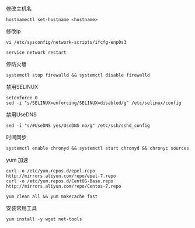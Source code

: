 修改主机名
```
hostnamectl set-hostname <hostname>
```

修改ip
```
vi /etc/sysconfig/network-scripts/ifcfg-enp0s3

service network restart
```

停防火墙
```
systemctl stop firewalld && systemctl disable firewalld
```

禁用SELINUX
```
setenforce 0
sed -i "s/SELINUX=enforcing/SELINUX=disabled/g" /etc/selinux/config
```

禁用UseDNS
```
sed -i "s/#UseDNS yes/UseDNS no/g" /etc/ssh/sshd_config
```

时间同步
```
systemctl enable chronyd && systemctl start chronyd && chronyc sources
```

yum 加速
```
curl -o /etc/yum.repos.d/epel.repo http://mirrors.aliyun.com/repo/epel-7.repo
curl -o /etc/yum.repos.d/CentOS-Base.repo http://mirrors.aliyun.com/repo/Centos-7.repo

yum clean all && yum makecache fast
```

安装常用工具
```
yum install -y wget net-tools
```


